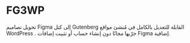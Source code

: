 # FG3WP
تحويل تصاميم Figma إلى كتل Gutenberg القابلة للتعديل بالكامل في مُنشئ مواقع WordPress . جرّبها مجانًا دون إنشاء حساب أو تثبيت إضافات Figma إضافية.
